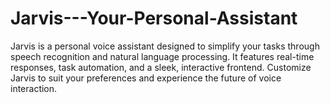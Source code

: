 # Jarvis---Your-Personal-Assistant
Jarvis is a personal voice assistant designed to simplify your tasks through speech recognition and natural language processing. It features real-time responses, task automation, and a sleek, interactive frontend. Customize Jarvis to suit your preferences and experience the future of voice interaction.
